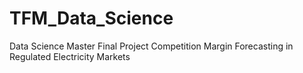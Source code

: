 # TFM_Data_Science
Data Science Master Final Project 
Competition Margin Forecasting in Regulated Electricity Markets
